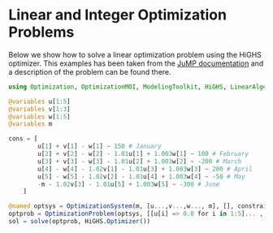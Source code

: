 # Linear and Integer Optimization Problems

Below we show how to solve a linear optimization problem using the HiGHS optimizer.
This examples has been taken from the [JuMP documentation](https://jump.dev/JuMP.jl/stable/tutorials/linear/finance/#Short-term-financing) and a description of the problem can be found there.

```julia
using Optimization, OptimizationMOI, ModelingToolkit, HiGHS, LinearAlgebra

@variables u[1:5]
@variables v[1:3]
@variables w[1:5]
@variables m

cons = [
        u[1] + v[1] - w[1] ~ 150 # January
        u[2] + v[2] - w[2] - 1.01u[1] + 1.003w[1] ~ 100 # February
        u[3] + v[3] - w[3] - 1.01u[2] + 1.003w[2] ~ -200 # March
        u[4] - w[4] - 1.02v[1] - 1.01u[3] + 1.003w[3] ~ 200 # April
        u[5] - w[5] - 1.02v[2] - 1.01u[4] + 1.003w[4] ~ -50 # May
        -m - 1.02v[3] - 1.01u[5] + 1.003w[5] ~ -300 # June
    ]

@named optsys = OptimizationSystem(m, [u...,v...,w..., m], [], constraints = cons)
optprob = OptimizationProblem(optsys, [[u[i] => 0.0 for i in 1:5]... , [v[i] => 0.0 for i in 1:3]..., [w[i] => 0.0 for i in 1:5]..., m => 300.0]; lb = zeros(14), ub = vcat(ones(5).*100, fill(Inf, 9)), grad = true, hess = true, sense = Optimization.MaxSense)
sol = solve(optprob, HiGHS.Optimizer())
```
<!--
```julia
using Enzyme
objective(u, p) = u[14]

constraints(res,u,p) = res .= [
    u[1] + u[6] - u[9] # January
    ,u[2] + u[7] - u[10] - 1.01u[1] + 1.003u[9] # February
    ,u[3] + u[8] - u[11] - 1.01u[2] + 1.003u[10] # March
    ,u[4] - u[12] - 1.02u[6] - 1.01u[3] + 1.003u[11] # April
    ,u[5] - u[13] - 1.02u[7] - 1.01u[4] + 1.003u[12] # May
    ,-u[14] - 1.02u[8] - 1.01u[5] + 1.003u[13] # June
]

optf = OptimizationFunction(objective, Optimization.AutoModelingToolkit(), cons = constraints)
optprob = OptimizationProblem(optf, [zeros(13)..., 300]; lb = zeros(14), ub = vcat(ones(5).*100, fill(Inf, 9)), lcons = [150, 100, -200, 200, -50, -300], ucons = [150, 100, -200, 200, -50, -300], sense = Optimization.MaxSense)
sol = solve(optprob, HiGHS.Optimizer())
```
-->
